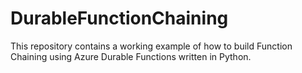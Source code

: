 # DurableFunctionChaining
This repository contains a working example of how to build Function Chaining using Azure Durable Functions written in Python.
